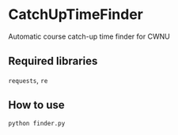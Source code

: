 # CatchUpTimeFinder
Automatic course catch-up time finder for CWNU

## Required libraries
`requests`, `re`

## How to use
```shell
python finder.py
```